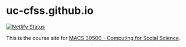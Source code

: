 # uc-cfss.github.io

[![Netlify Status](https://api.netlify.com/api/v1/badges/cf692dcf-fe41-405d-abb3-55e1cae03cfe/deploy-status)](https://app.netlify.com/sites/info5940/deploys)

This is the course site for [MACS 30500 - Computing for Social Science](https://macs30500.netlify.app/).
